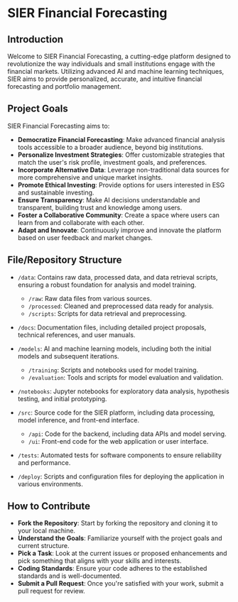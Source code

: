 # SIER Financial Forecasting

## Introduction
Welcome to SIER Financial Forecasting, a cutting-edge platform designed to revolutionize the way individuals and small institutions engage with the financial markets. Utilizing advanced AI and machine learning techniques, SIER aims to provide personalized, accurate, and intuitive financial forecasting and portfolio management.

## Project Goals
SIER Financial Forecasting aims to:

- **Democratize Financial Forecasting**: Make advanced financial analysis tools accessible to a broader audience, beyond big institutions.
- **Personalize Investment Strategies**: Offer customizable strategies that match the user's risk profile, investment goals, and preferences.
- **Incorporate Alternative Data**: Leverage non-traditional data sources for more comprehensive and unique market insights.
- **Promote Ethical Investing**: Provide options for users interested in ESG and sustainable investing.
- **Ensure Transparency**: Make AI decisions understandable and transparent, building trust and knowledge among users.
- **Foster a Collaborative Community**: Create a space where users can learn from and collaborate with each other.
- **Adapt and Innovate**: Continuously improve and innovate the platform based on user feedback and market changes.

## File/Repository Structure

- `/data`: Contains raw data, processed data, and data retrieval scripts, ensuring a robust foundation for analysis and model training.
    - `/raw`: Raw data files from various sources.
    - `/processed`: Cleaned and preprocessed data ready for analysis.
    - `/scripts`: Scripts for data retrieval and preprocessing.

- `/docs`: Documentation files, including detailed project proposals, technical references, and user manuals.

- `/models`: AI and machine learning models, including both the initial models and subsequent iterations.
    - `/training`: Scripts and notebooks used for model training.
    - `/evaluation`: Tools and scripts for model evaluation and validation.

- `/notebooks`: Jupyter notebooks for exploratory data analysis, hypothesis testing, and initial prototyping.

- `/src`: Source code for the SIER platform, including data processing, model inference, and front-end interface.
    - `/api`: Code for the backend, including data APIs and model serving.
    - `/ui`: Front-end code for the web application or user interface.

- `/tests`: Automated tests for software components to ensure reliability and performance.

- `/deploy`: Scripts and configuration files for deploying the application in various environments.

## How to Contribute

- **Fork the Repository**: Start by forking the repository and cloning it to your local machine.
- **Understand the Goals**: Familiarize yourself with the project goals and current structure.
- **Pick a Task**: Look at the current issues or proposed enhancements and pick something that aligns with your skills and interests.
- **Coding Standards**: Ensure your code adheres to the established standards and is well-documented.
- **Submit a Pull Request**: Once you're satisfied with your work, submit a pull request for review.


